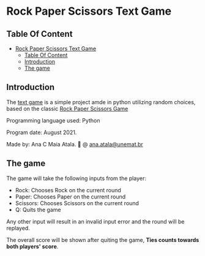 # Rock Paper Scissors Text Game

## Table Of Content

- [Rock Paper Scissors Text Game](#rock-paper-scissors-text-game)
  - [Table Of Content](#table-of-content)
  - [Introduction](#introduction)
  - [The game](#the-game)

## Introduction

The [text game](game.py) is a simple project amde in python utilizing random choices, based on the classic [Rock Paper Scissors Game](https://en.wikipedia.org/wiki/Rock_paper_scissors)

Programming language used: Python

Program date: August 2021.

Made by: Ana C Maia Atala. :e-mail: @ ana.atala@unemat.br

## The game

The game will take the following inputs from the player:

- Rock: Chooses Rock on the current round
- Paper: Chooses Paper on the current round
- Scissors: Chooses Scissors on the current round
- Q: Quits the game

Any other input will result in an invalid input error and the round will be replayed.

The overall score will be shown after quiting the game, **Ties counts towards both players' score**.
